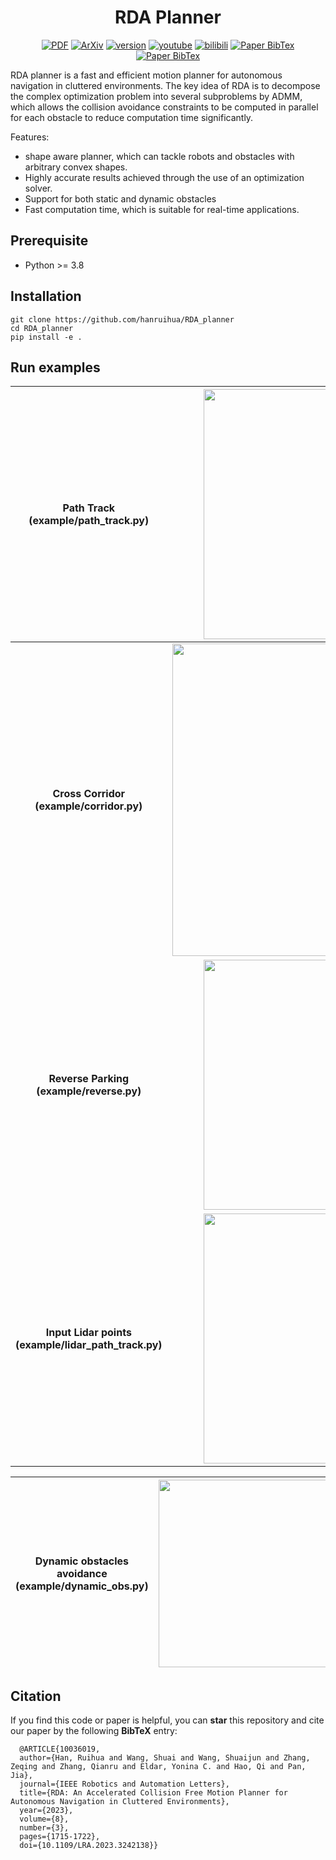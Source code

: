 <!-- | **[`PDF_IEEE`](https://ieeexplore.ieee.org/document/10036019)** | **[`PDF_Arxiv`](https://arxiv.org/pdf/2210.00192.pdf)** | **[`Video_Youtube`](https://www.youtube.com/watch?v=qUNMQQRhNFo)** | **[`Video_Bilibili`](https://www.bilibili.com/video/BV1zT411d7aL/?vd_source=cf6ba629063343717a192a5be9fe8985)** |  -->
<div align="center">

 # RDA Planner

<a href="https://ieeexplore.ieee.org/document/10036019"><img src='https://img.shields.io/badge/PDF-IEEE-brightgreen' alt='PDF'></a>
<a href="https://arxiv.org/pdf/2210.00192.pdf"><img src='https://img.shields.io/badge/ArXiv-2210.00192-brightgreen' alt='ArXiv'></a>
<a href="https://github.com/hanruihua/RDA_planner/releases"><img src='https://img.shields.io/github/v/release/hanruihua/RDA_planner?color=orange' alt='version'></a>
<a href="https://www.youtube.com/watch?v=qUNMQQRhNFo"><img src='https://img.shields.io/badge/Video-Youtube-blue' alt='youtube'></a>
<a href="https://www.bilibili.com/video/BV1zT411d7aL/?vd_source=cf6ba629063343717a192a5be9fe8985"><img src='https://img.shields.io/badge/Video-Bilibili-blue' alt='bilibili'></a>
<a href="#citation"><img src='https://img.shields.io/badge/BibTex-RDA_planner-lightgreen' alt='Paper BibTex'></a>
<a href="https://github.com/hanruihua/RDA_planner/blob/main/LICENSE"><img src='https://img.shields.io/badge/License-MIT-yellow' alt='Paper BibTex'></a>



</div>

RDA planner is a fast and efficient motion planner for autonomous navigation in cluttered environments. The key idea of RDA is to decompose the complex optimization problem into several subproblems by ADMM, which allows the collision avoidance constraints to be computed in parallel for each obstacle to reduce computation time significantly. 

Features:
  - shape aware planner, which can tackle robots and obstacles with arbitrary convex shapes.
  - Highly accurate results achieved through the use of an optimization solver. 
  - Support for both static and dynamic obstacles
  - Fast computation time, which is suitable for real-time applications.


## Prerequisite
- Python >= 3.8

## Installation 

```
git clone https://github.com/hanruihua/RDA_planner
cd RDA_planner
pip install -e .  
```

## Run examples

**Path Track (example/path_track.py)**                 |  <img src="example\path_track\animation\path_track.gif" width="400" />  
|:-------------------------:|:-------------------------:|
**Cross Corridor (example/corridor.py)** | <img src="example\corridor\animation\corridor.gif" width="500" />|
**Reverse Parking (example/reverse.py)** | <img src="example\reverse\animation\reverse_park.gif" width="400" />
**Input Lidar points (example/lidar_path_track.py)** | <img src="example\lidar_nav\animation\path_track.gif" width="400" />


**Dynamic obstacles avoidance (example/dynamic_obs.py)** | <img src="example\dynamic_obs\animation\dynamic_obs1.gif" width="300" /> |  <img src="example\dynamic_obs\animation\dynamic_obs2.gif" width="300" />
|:-------------------------:|:-------------------------:|:-------------------------:|



## Citation

If you find this code or paper is helpful, you can **star** this repository and cite our paper by the following **BibTeX** entry:

```
  @ARTICLE{10036019,
  author={Han, Ruihua and Wang, Shuai and Wang, Shuaijun and Zhang, Zeqing and Zhang, Qianru and Eldar, Yonina C. and Hao, Qi and Pan, Jia},
  journal={IEEE Robotics and Automation Letters}, 
  title={RDA: An Accelerated Collision Free Motion Planner for Autonomous Navigation in Cluttered Environments}, 
  year={2023},
  volume={8},
  number={3},
  pages={1715-1722},
  doi={10.1109/LRA.2023.3242138}}

```
